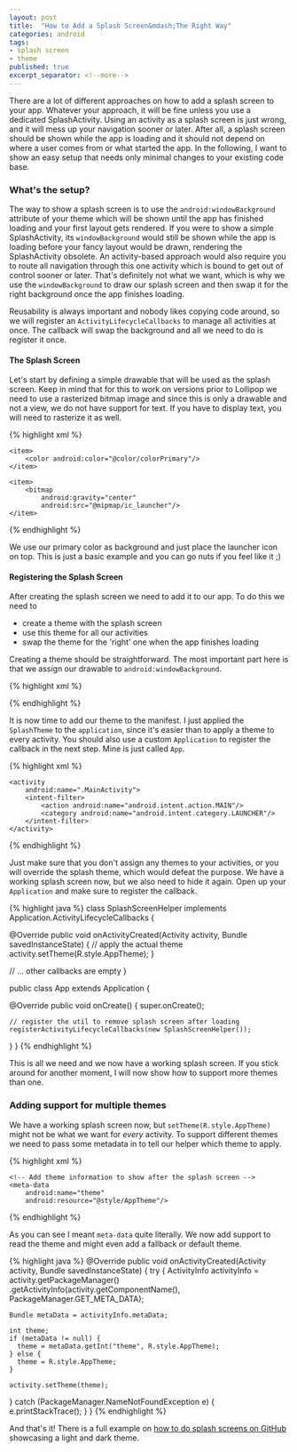 ```yaml
---
layout: post
title:  "How to Add a Splash Screen&mdash;The Right Way"
categories: android
tags:
- splash screen
- theme
published: true
excerpt_separator: <!--more-->
---
```


There are a lot of different approaches on how to add a splash screen to your app. Whatever your approach, it will be fine unless you use a dedicated SplashActivity. Using an activity as a splash screen is just wrong, and it will mess up your navigation sooner or later. After all, a splash screen should be shown while the app is loading and it should not depend on where a user comes from or what started the app. In the following, I want to show an easy setup that needs only minimal changes to your existing code base.

<!--more-->

### What's the setup?

The way to show a splash screen is to use the `android:windowBackground` attribute of your theme which will be shown until the app has finished loading and your first layout gets rendered. If you were to show a simple SplashActivity, its `windowBackground` would still be shown while the app is loading before your fancy layout would be drawn, rendering the SplashActivity obsolete. An activity-based approach would also require you to route all navigation through this one activity which is bound to get out of control sooner or later. That's definitely not what we want, which is why we use the `windowBackground` to draw our splash screen and then swap it for the right background once the app finishes loading.

Reusability is always important and nobody likes copying code around, so we will register an `ActivityLifecycleCallbacks` to manage all activities at once. The callback will swap the background and all we need to do is register it once.

#### The Splash Screen

Let's start by defining a simple drawable that will be used as the splash screen. Keep in mind that for this to work on versions prior to Lollipop we need to use a rasterized bitmap image and since this is only a drawable and not a view, we do not have support for text. If you have to display text, you will need to rasterize it as well.

{% highlight xml %}
<?xml version="1.0" encoding="utf-8"?>
<layer-list xmlns:android="http://schemas.android.com/apk/res/android">

    <item>
        <color android:color="@color/colorPrimary"/>
    </item>

    <item>
        <bitmap
            android:gravity="center"
            android:src="@mipmap/ic_launcher"/>
    </item>

</layer-list>
{% endhighlight %}

We use our primary color as background and just place the launcher icon on top. This is just a basic example and you can go nuts if you feel like it ;)

#### Registering the Splash Screen

After creating the splash screen we need to add it to our app. To do this we need to

* create a theme with the splash screen
* use this theme for all our activities
* swap the theme for the 'right' one when the app finishes loading

Creating a theme should be straightforward. The most important part here is that we assign our drawable to `android:windowBackground`.

{% highlight xml %}
<style name="SplashTheme" parent="Theme.AppCompat">
    <item name="android:windowBackground">@drawable/splash_screen</item>
</style>
{% endhighlight %}

It is now time to add our theme to the manifest. I just applied the `SplashTheme` to the `application`, since it's easier than to apply a theme to every activity. You should also use a custom `Application` to register the callback in the next step. Mine is just called `App`.

{% highlight xml %}
<application
    android:name=".App"
    android:icon="@mipmap/ic_launcher"
    android:label="Splash Light"
    android:roundIcon="@mipmap/ic_launcher_round"
    android:theme="@style/SplashTheme">

    <activity
        android:name=".MainActivity">
        <intent-filter>
            <action android:name="android.intent.action.MAIN"/>
            <category android:name="android.intent.category.LAUNCHER"/>
        </intent-filter>
    </activity>

</application>
{% endhighlight %}

Just make sure that you don't assign any themes to your activities, or you will override the splash theme, which would defeat the purpose. We have a working splash screen now, but we also need to hide it again. Open up your `Application` and make sure to register the callback.

{% highlight java %}
class SplashScreenHelper implements Application.ActivityLifecycleCallbacks {

  @Override
  public void onActivityCreated(Activity activity, Bundle savedInstanceState) {
    // apply the actual theme
    activity.setTheme(R.style.AppTheme);
  }

  // ... other callbacks are empty
}

public class App extends Application {

  @Override
  public void onCreate() {
    super.onCreate();

    // register the util to remove splash screen after loading
    registerActivityLifecycleCallbacks(new SplashScreenHelper());
  }
}
{% endhighlight %}

This is all we need and we now have a working splash screen. If you stick around for another moment, I will now show how to support more themes than one.

### Adding support for multiple themes

We have a working splash screen now, but `setTheme(R.style.AppTheme)` might not be what we want for _every_ activity. To support different themes we need to pass some metadata in to tell our helper which theme to apply.

{% highlight xml %}
<activity
    android:name=".MainActivity">
    <intent-filter>
        <action android:name="android.intent.action.MAIN"/>
        <category android:name="android.intent.category.LAUNCHER"/>
    </intent-filter>

    <!-- Add theme information to show after the splash screen -->
    <meta-data
        android:name="theme"
        android:resource="@style/AppTheme"/>
</activity>
{% endhighlight %}

As you can see I meant `meta-data` quite literally. We now add support to read the theme and might even add a fallback or default theme.

{% highlight java %}
@Override
public void onActivityCreated(Activity activity, Bundle savedInstanceState) {
  try {
    ActivityInfo activityInfo = activity.getPackageManager()
        .getActivityInfo(activity.getComponentName(), PackageManager.GET_META_DATA);

    Bundle metaData = activityInfo.metaData;

    int theme;
    if (metaData != null) {
      theme = metaData.getInt("theme", R.style.AppTheme);
    } else {
      theme = R.style.AppTheme;
    }

    activity.setTheme(theme);
  } catch (PackageManager.NameNotFoundException e) {
    e.printStackTrace();
  }
}
{% endhighlight %}

And that's it! There is a full example on [how to do splash screens on GitHub][1] showcasing a light and dark theme.

  [1]:https://github.com/bleeding182/samples/tree/master/SplashScreen
